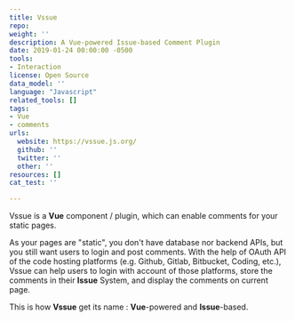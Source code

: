 ```yaml
---
title: Vssue
repo: 
weight: ''
description: A Vue-powered Issue-based Comment Plugin
date: 2019-01-24 00:00:00 -0500
tools:
- Interaction
license: Open Source
data_model: ''
language: "Javascript"
related_tools: []
tags:
- Vue
- comments
urls:
  website: https://vssue.js.org/
  github: ''
  twitter: ''
  other: ''
resources: []
cat_test: ''

---
```

Vssue is a **Vue** component / plugin, which can enable comments for your static pages.

As your pages are "static", you don't have database nor backend APIs, but you still want users to login and post comments. With the help of OAuth API of the code hosting platforms (e.g. Github, Gitlab, Bitbucket, Coding, etc.), Vssue can help users to login with account of those platforms, store the comments in their **Issue** System, and display the comments on current page.

This is how **Vssue** get its name : **Vue**-powered and **Issue**-based.